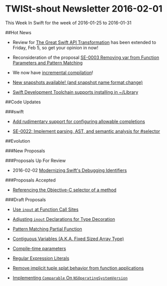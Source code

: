# TWISt-shout Newsletter 2016-02-01
This Week In Swift for the week of 2016-01-25 to 2016-01-31

##Hot News

* Review for [The Great Swift API Transformation](https://swift.org/blog/swift-api-transformation/) has been extended to Friday, Feb 5, so get your opinion in now!

* Reconsideration of the proposal [SE-0003 Removing var from Function Parameters and Pattern Matching](https://lists.swift.org/pipermail/swift-evolution-announce/2016-January/000027.html)

* We now have [incremental compilation](https://lists.swift.org/pipermail/swift-dev/Week-of-Mon-20160125/000960.html)!

* [New snapshots available! (and snapshot name format	change)](https://lists.swift.org/pipermail/swift-users/Week-of-Mon-20160125/000970.html)

* [Swift Development Toolchain supports installing in	~/Library](https://lists.swift.org/pipermail/swift-users/Week-of-Mon-20160125/000973.html)

##Code Updates

###swift

* [Add rudimentary support for configuring allowable completions](https://github.com/apple/swift/commit/d16e4b04676bd924072d797c5423987ebeae2204)

* [SE-0022: Implement parsing, AST, and semantic analysis for #selector](https://github.com/apple/swift/commit/dccf3155f1fe5400df0c9b51f21a3b8f7fa09b9c)

##Evolution

###New Proposals

###Proposals Up For Review

* 2016-02-02 [Modernizing Swift's Debugging Identifiers](https://github.com/apple/swift-evolution/blob/master/proposals/0028-modernizing-debug-identifiers.md)

###Proposals Accepted

* [Referencing the Objective-C selector of a method](https://github.com/apple/swift-evolution/blob/master/proposals/0022-objc-selectors.md)  

###Draft Proposals

* [Use `inout` at Function Call Sites](https://github.com/tanadeau/swift-evolution/blob/master/proposals/00xx-use-inout-at-func-call-site.md)

* [Adjusting `inout` Declarations for Type Decoration](https://github.com/erica/swift-evolution/blob/6af623acc6c623069ebf3142acae0453647dccf4/proposals/0029-adjusting-inout-declarations.md)

* [Pattern Matching Partial Function](https://github.com/cacruden/swift-evolution/blob/master/proposals/0024-Pattern-Matching-Partial-Function.md)

* [Contiguous Variables (A.K.A. Fixed	Sized Array Type)](https://lists.swift.org/pipermail/swift-evolution/Week-of-Mon-20160125/007984.html)

* [Compile-time parameters](https://github.com/SwiftTypesafeCalculations/Home/wiki/Compile-time-parameters)

* [Regular Expression Literals](https://github.com/gili-patrick-r/swift-evolution/blob/master/proposals/NNNN-regular-expression-literals.md)

* [Remove implicit tuple splat behavior	from function applications](https://lists.swift.org/pipermail/swift-evolution/Week-of-Mon-20160125/007856.html)

* [Implementing `Comparable` On `NSOperatingSystemVersion`](https://github.com/rsmoz/swift-evolution/blob/master/proposals/implementing-comparable-on-NSOperatingSystemVersion.md)
